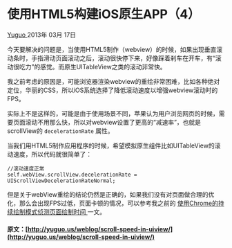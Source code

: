 #  使用HTML5构建iOS原生APP（4） 

[ Yuguo ](http://yuguo.us) 2013年 03月 17日 

今天要解决的问题是，当使用HTML5制作（webview）的时候，如果出现垂直滚动条时，手指滑动页面滚动之后，滚动很快停下来，好像踩着刹车在开车，有“滚动很吃力”的感觉。而原生UITableView之类的滚动非常快。 

我之前考虑的原因是，可能浏览器渲染webview的重绘非常困难，比如各种绝对定位，华丽的CSS，所以iOS系统选择了降低滚动速度以增强webview滚动时的FPS。 

实际上不是这样的，可能是由于使用场景不同，苹果认为用户浏览网页的时候，需要页面滚动不用那么快，所以对webview设置了更高的“减速率”，也就是scrollView的 ` decelerationRate ` 属性。 

当我们用HTML5制作应用程序的时候，希望模拟原生组件比如UITableView的滚动速度，所以代码就很简单了： 
    
    
    //滚动速度正常
    self.webView.scrollView.decelerationRate = UIScrollViewDecelerationRateNormal;
    

但是关于webView重绘的结论仍然是正确的，如果我们没有对页面做合理的优化，那么会出现FPS过低，页面卡顿的情况，可以参考我之前的 [ 使用Chrome的持续绘制模式侦测页面绘制时间 ](http://yuguo.us/weblog/continuous-painting-mode/) 一文。 
#### 原文：[http://yuguo.us/weblog/scroll-speed-in-uiview/](http://yuguo.us/weblog/scroll-speed-in-uiview/)